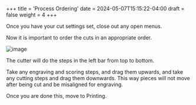 +++
title = 'Process Ordering'
date = 2024-05-07T15:15:22-04:00
draft = false
weight = 4
+++

Once you have your cut settings set, close out any open menus. 

Now it is important to order the cuts in an appropriate order. 

![image](/images/226.png)

The cutter will do the steps in the left bar from top to bottom.

Take any engraving and scoring steps, and drag them upwards, and take any cutting steps and drag them downwards. This way pieces will not move after being cut and be misaligned for engraving.

Once you are done this, move to Printing.

